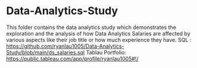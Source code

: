 # Data-Analytics-Study

This folder contains the data analytics study which demonstrates the exploration and the analysis of how Data Analytics Salaries are affected by various aspects like their job title or how much experience they have.
SQL : https://github.com/ryanlau1005/Data-Analytics-Study/blob/main/ds_salaries.sql
Tablau Portfolio: https://public.tableau.com/app/profile/ryanlau1005#!/
